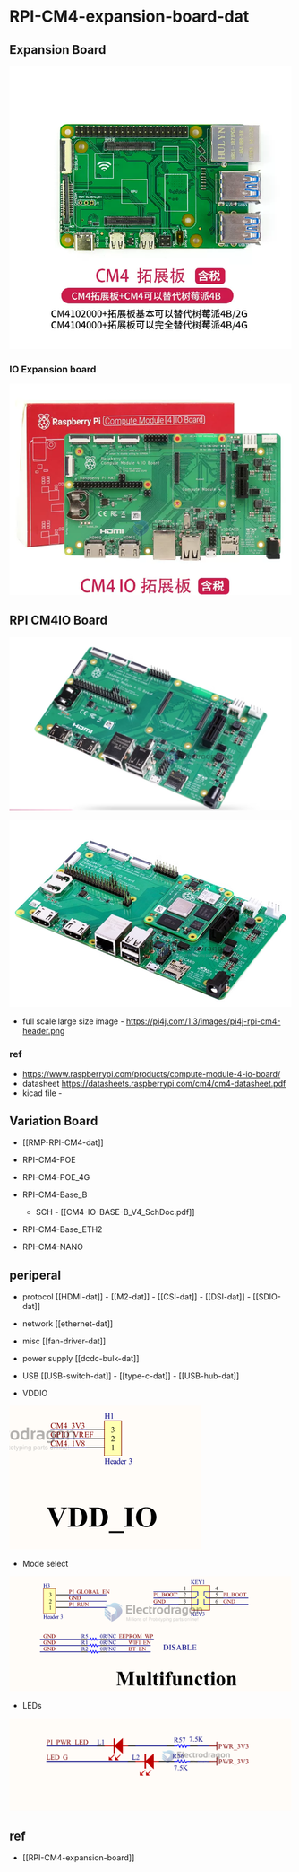 
# RPI-CM4-expansion-board-dat

## Expansion Board 

![](2023-10-27-16-49-05.png)

### IO Expansion board 

![](2023-10-27-16-53-47.png)



## RPI CM4IO Board 

![](2023-11-30-14-27-01.png)

![](2023-11-30-14-27-26.png)

- full scale large size image - https://pi4j.com/1.3/images/pi4j-rpi-cm4-header.png

### ref 


- https://www.raspberrypi.com/products/compute-module-4-io-board/
- datasheet https://datasheets.raspberrypi.com/cm4/cm4-datasheet.pdf
- kicad file - 


## Variation Board 

- [[RMP-RPI-CM4-dat]]


- RPI-CM4-POE
- RPI-CM4-POE_4G
- RPI-CM4-Base_B
  - SCH - [[CM4-IO-BASE-B_V4_SchDoc.pdf]]
- RPI-CM4-Base_ETH2
- RPI-CM4-NANO


## periperal 

- protocol [[HDMI-dat]] - [[M2-dat]] - [[CSI-dat]] - [[DSI-dat]] - [[SDIO-dat]] 

- network [[ethernet-dat]] 

- misc [[fan-driver-dat]]  

- power supply [[dcdc-bulk-dat]] 

- USB [[USB-switch-dat]] - [[type-c-dat]] - [[USB-hub-dat]]

- VDDIO 

![](2023-11-30-15-45-20.png)

- Mode select 

![](2023-11-30-15-45-39.png)

- LEDs 

![](2023-11-30-15-55-03.png)


## ref

- [[RPI-CM4-expansion-board]]